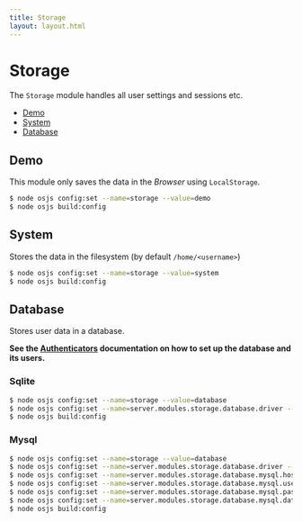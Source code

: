 ```yaml
---
title: Storage
layout: layout.html
---
```


# Storage

The `Storage` module handles all user settings and sessions etc.

* [Demo](#demo)
* [System](#system)
* [Database](#database)

## Demo

This module only saves the data in the *Browser* using `LocalStorage`.

```bash
$ node osjs config:set --name=storage --value=demo
$ node osjs build:config

```

## System

Stores the data in the filesystem (by default `/home/<username>`)

```bash
$ node osjs config:set --name=storage --value=system
$ node osjs build:config
```

## Database

Stores user data in a database.

**See the [Authenticators](/modules/authenticator/#database) documentation on how to set up the database and its users.**

### Sqlite

```bash
$ node osjs config:set --name=storage --value=database
$ node osjs config:set --name=server.modules.storage.database.driver --value=sqlite
$ node osjs build:config
```

### Mysql

```bash
$ node osjs config:set --name=storage --value=database
$ node osjs config:set --name=server.modules.storage.database.driver --value=mysql
$ node osjs config:set --name=server.modules.storage.database.mysql.host --value=localhost
$ node osjs config:set --name=server.modules.storage.database.mysql.user --value=osjsuser
$ node osjs config:set --name=server.modules.storage.database.mysql.password --value=osjspassword
$ node osjs config:set --name=server.modules.storage.database.mysql.database --value=osjs
$ node osjs build:config
```
